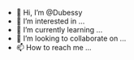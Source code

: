 - 👋 Hi, I’m @Dubessy
- 👀 I’m interested in ...
- 🌱 I’m currently learning ...
- 💞️ I’m looking to collaborate on ...
- 📫 How to reach me ...

<!---
Dubessy/Dubessy is a ✨ special ✨ repository because its `README.md` (this file) appears on your GitHub profile.
You can click the Preview link to take a look at your changes.
--->
